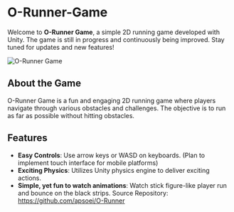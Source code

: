 # O-Runner-Game

Welcome to **O-Runner Game**, a simple 2D running game developed with Unity. The game is still in progress and continuously being improved. Stay tuned for updates and new features!

![O-Runner Game](path_to_your_game_screenshot.png) <!-- Replace with the actual path to a screenshot of your game -->

## About the Game

O-Runner Game is a fun and engaging 2D running game where players navigate through various obstacles and challenges. The objective is to run as far as possible without hitting obstacles.

## Features

- **Easy Controls**: Use arrow keys or WASD on keyboards. (Plan to implement touch interface for mobile platforms)
- **Exciting Physics**: Utilizes Unity physics engine to deliver exciting actions.
- **Simple, yet fun to watch animations**: Watch stick figure-like player run and bounce on the black strips.
Source Repository: https://github.com/apsoei/O-Runner

